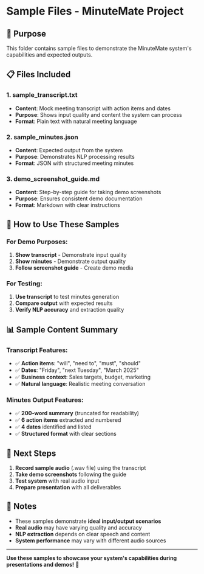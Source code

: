 # Sample Files - MinuteMate Project

## 📁 **Purpose**
This folder contains sample files to demonstrate the MinuteMate system's capabilities and expected outputs.

## 📋 **Files Included**

### **1. sample_transcript.txt**
- **Content**: Mock meeting transcript with action items and dates
- **Purpose**: Shows input quality and content the system can process
- **Format**: Plain text with natural meeting language

### **2. sample_minutes.json**
- **Content**: Expected output from the system
- **Purpose**: Demonstrates NLP processing results
- **Format**: JSON with structured meeting minutes

### **3. demo_screenshot_guide.md**
- **Content**: Step-by-step guide for taking demo screenshots
- **Purpose**: Ensures consistent demo documentation
- **Format**: Markdown with clear instructions

## 🎯 **How to Use These Samples**

### **For Demo Purposes:**
1. **Show transcript** - Demonstrate input quality
2. **Show minutes** - Demonstrate output quality
3. **Follow screenshot guide** - Create demo media

### **For Testing:**
1. **Use transcript** to test minutes generation
2. **Compare output** with expected results
3. **Verify NLP accuracy** and extraction quality

## 📊 **Sample Content Summary**

### **Transcript Features:**
- ✅ **Action items**: "will", "need to", "must", "should"
- ✅ **Dates**: "Friday", "next Tuesday", "March 2025"
- ✅ **Business context**: Sales targets, budget, marketing
- ✅ **Natural language**: Realistic meeting conversation

### **Minutes Output Features:**
- ✅ **200-word summary** (truncated for readability)
- ✅ **6 action items** extracted and numbered
- ✅ **4 dates** identified and listed
- ✅ **Structured format** with clear sections

## 🚀 **Next Steps**

1. **Record sample audio** (.wav file) using the transcript
2. **Take demo screenshots** following the guide
3. **Test system** with real audio input
4. **Prepare presentation** with all deliverables

## 📝 **Notes**

- These samples demonstrate **ideal input/output scenarios**
- **Real audio** may have varying quality and accuracy
- **NLP extraction** depends on clear speech and content
- **System performance** may vary with different audio sources

---

**Use these samples to showcase your system's capabilities during presentations and demos!** 🎯 